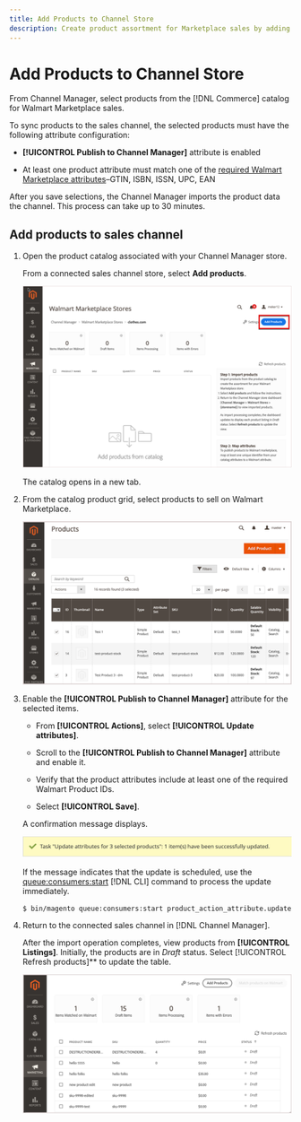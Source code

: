 ```yaml
---
title: Add Products to Channel Store
description: Create product assortment for Marketplace sales by adding products from the catalog to the sales channel
---
```


# Add Products to Channel Store


From Channel Manager, select products from the [!DNL Commerce] catalog for Walmart Marketplace sales.

To sync products to the sales channel, the selected products must have the following attribute configuration:

- **[!UICONTROL Publish to Channel Manager]** attribute is enabled

- At least one product attribute must match one of the [required Walmart Marketplace attributes](map-product-attributes-for-matching.md)–GTIN, ISBN, ISSN, UPC, EAN

After you save selections, the Channel Manager imports the product data the channel. This process can take up to 30 minutes.

## Add products to sales channel


1. Open the product catalog associated with your Channel Manager store.

   From a connected sales channel store, select **Add products**.
   
   ![Add products to connected channel](assets/add-initial-products-to-connected-channel.png)

   The catalog opens in a new tab.

1. From the catalog product grid, select products to sell on Walmart Marketplace.

   ![Send products to the connected channel](assets/select-products-from-catalog.png)

1. Enable the **[!UICONTROL Publish to Channel Manager]** attribute for the selected items.

   - From **[!UICONTROL Actions]**, select **[!UICONTROL Update attributes]**.

   - Scroll to the **[!UICONTROL Publish to Channel Manager]** attribute and enable it.

   - Verify that the product attributes include at least one of the required Walmart Product IDs.

   - Select **[!UICONTROL Save]**.

    A confirmation message displays.

     ![Product import from catalog to sales channel confirmation message](assets/product-import-from-catalog-confirmation.png)

     If the message indicates that the update is scheduled, use the [queue:consumers:start](https://devdocs.magento.com/guides/v2.4/config-guide/cli/config-cli-subcommands-queue.html) [!DNL CLI] command to process the update immediately.

     ```bash
     $ bin/magento queue:consumers:start product_action_attribute.update
     ``` 
  
1. Return to the connected sales channel in [!DNL Channel Manager].

   After the import operation completes, view products from **[!UICONTROL Listings]**. Initially, the products are in *Draft* status. Select [!UICONTROL Refresh products]** to update the table.  

   ![Products imported to connected sales channel](assets/products-in-marketplace-sales-channel.png)
